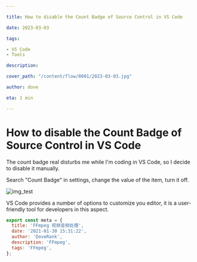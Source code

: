 ```yaml
---

title: How to disable the Count Badge of Source Control in VS Code

date: 2023-03-03

tags:

- VS Code
- Tools

description:

cover_path: "/content/flow/0001/2023-03-03.jpg"

author: dove

eta: 1 min

---
```


# How to disable the Count Badge of Source Control in VS Code

The count badge real disturbs me while I'm coding in VS Code, so I decide to disable it manually.

Search "Count Badge" in settings, change the value of the item, turn it off.

![img_test](/content/flow/0001/2023-03-03.jpg)

VS Code provides a number of options to customize you editor, it is a user-friendly tool for
developers in this aspect.

```javascript
export const meta = {
  title: 'FFmpeg 视频音频处理',
  date: '2021-01-30 15:31:22',
  author: 'DoveRank',
  description: 'FFmpeg',
  tags: 'FFmpeg',
};
```